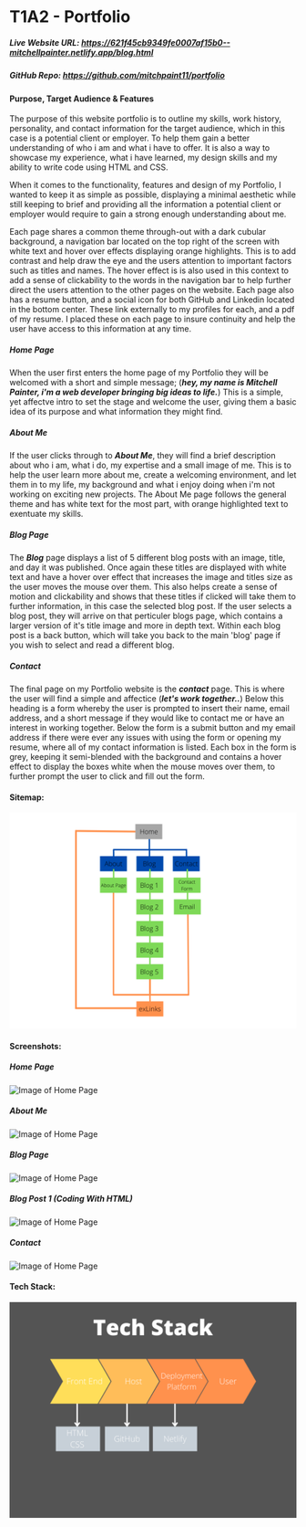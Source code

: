 # T1A2 - Portfolio

##### Live Website URL: https://621f45cb9349fe0007af15b0--mitchellpainter.netlify.app/blog.html

##### GitHub Repo: https://github.com/mitchpaint11/portfolio

#### Purpose, Target Audience & Features

The purpose of this website portfolio is to outline my skills, work history, personality, and contact information for the target audience, which in this case is a potential client or employer. To help them gain a better understanding of who i am and what i have to offer. It is also a way to showcase my experience, what i have learned, my design skills and my ability to write code using HTML and CSS. 

When it comes to the functionality, features and design of my Portfolio, I wanted to keep it as simple as possible, displaying a minimal aesthetic while still keeping to brief and providing all the information a potential client or employer would require to gain a strong enough understanding about me. 

Each page shares a common theme through-out with a dark cubular background, a navigation bar located on the top right of the screen with white text and hover over effects displaying orange highlights. This is to add contrast and help draw the eye and the users attention to important factors such as titles and names. The hover effect is is also used in this context to add a sense of clickability to the words in the navigation bar to help further direct the users attention to the other pages on the website. Each page also has a resume button, and a social icon for both GitHub and Linkedin located in the bottom center. These link externally to my profiles for each, and a pdf of my resume. I placed these on each page to insure continuity and help the user have access to this information at any time.

##### Home Page

When the user first enters the home page of my Portfolio they will be welcomed with a short and simple message; 
(***hey, my name is Mitchell Painter, i'm a web developer bringing big ideas to life.***) This is a simple, yet affectve intro to set the stage and welcome the user, giving them a basic idea of its purpose and what information they might find. 

##### About Me

If the user clicks through to ***About Me***, they will find a brief description about who i am, what i do, my expertise and a small image of me. This is to help the user learn more about me, create a welcoming environment, and let them in to my life, my background and what i enjoy doing when i'm not working on exciting new projects. The About Me page follows the general theme and has white text for the most part, with orange highlighted text to exentuate my skills.

##### Blog Page

The ***Blog*** page displays a list of 5 different blog posts with an image, title, and day it was published. Once again these titles are displayed with white text and have a hover over effect that increases the image and titles size as the user moves the mouse over them. This also helps create a sense of motion and clickability and shows that these titles if clicked will take them to further information, in this case the selected blog post. If the user selects a blog post, they will arrive on that perticuler blogs page, which contains a larger version of it's title image and more in depth text. Within each blog post is a back button, which will take you back to the main 'blog' page if you wish to select and read a different blog.

##### Contact

The final page on my Portfolio website is the ***contact*** page. This is where the user will find a simple and affectice (***let's work together..***) Below this heading is a form whereby the user is prompted to insert their name, email address, and a short message if they would like to contact me or have an interest in working together. Below the form is a submit button and my email address if there were ever any issues with using the form or opening my resume, where all of my contact information is listed. Each box in the form is grey, keeping it semi-blended with the background and contains a hover effect to display the boxes white when the mouse moves over them, to further prompt the user to click and fill out the form.


#### Sitemap:
![Image of Sitemap](/docs/portfolio-sitemap.png)


#### Screenshots:

##### Home Page
![Image of Home Page](/docs/Home-page.png)

##### About Me
![Image of Home Page](/docs/About-me.png)

##### Blog Page
![Image of Home Page](/docs/Blog-page.png)

##### Blog Post 1 (Coding With HTML)
![Image of Home Page](/docs/Blog-post-1.png)

##### Contact
![Image of Home Page](/docs/Contact-me.png)


#### Tech Stack:
![Image of Home Page](/docs/tech-stack.png)

